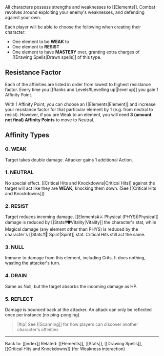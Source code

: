 All characters possess strengths and weaknesses to [[Elements]]. Combat revolves around exploiting your enemy's weaknesses, and defending against your own.

Each player will be able to choose the following when creating their character:
- One element to be **WEAK** to
- One element to **RESIST**
- One element to have **MASTERY** over, granting extra charges of [[Drawing Spells|Drawn spells]] of this type.

## Resistance Factor

Each of the affinities are listed in order from lowest to highest resistance factor. Every time you [[Ranks and Levels#Levelling up||level up]] you gain 1 Affinity Point.

With 1 Affinity Point, you can choose an [[Elements|Element]] and increase your resistance factor for that particular element by 1 (e.g. from neutral to resist). However, if you are Weak to an element, you will need **3 (amount not final) Affinity Points** to move to Neutral.

## Affinity Types
### 0. WEAK
Target takes double damage. Attacker gains 1 additional Action.
### 1. NEUTRAL
No special effect. [[Critical Hits and Knockdowns|Critical Hits]] against the target will act like they are **WEAK,** knocking them down. (See [[Critical Hits and Knockdowns]])
### 2. RESIST
Target reduces incoming damage.
[[Elements#⚔️ Physical (PHYS)|Physical]] damage is reduced by [[Stats#🛡️Vitality|Vitality]] the character's stat, while Magical damage (any element other than PHYS) is reduced by the character's [[Stats#💙 Spirit|Spirit]] stat. Critical Hits still act the same.
### 3. NULL
Immune to damage from this element, including Crits. It does nothing, wasting the attacker's turn.
### 4. DRAIN
Same as Null, but the target absorbs the incoming damage as HP.
### 5. REFLECT
Damage is bounced back at the attacker. An attack can only be reflected once per instance (no ping-ponging).

>[!tip] See [[Scanning]] for how players can discover another character's affinities

---
Back to: [[index]]
Related: [[Elements]], [[Stats]], [[Drawing Spells]], [[Critical Hits and Knockdowns]] (for Weakness interaction)
